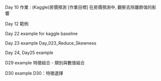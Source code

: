 Day 10 作業 : (Kaggle)房價預測 [作業目標] 在房價預測中, 觀察去除離群值的影響

Day 12 範例

Day 22 example for kaggle baseline

Day 23 example Day_023_Reduce_Skewness

Day 24, Day25 example

D29 example 特徵組合 - 類別與數值組合

D30 example D30：特徵選擇

